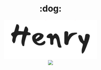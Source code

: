 <h1 align="center">:dog:</h1>
<p align="center">
  <img src="src/images/henry.png" width="300">
  <br>
  <a href="https://travis-ci.org/smendoza787/henry"><img src="https://travis-ci.org/smendoza787/henry.svg?branch=master"></a>
</p>

